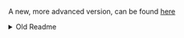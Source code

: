 A new, more advanced version, can be found [here](https://github.com/NyCodeGHG/omsi-launcher)

<details>
  <summary>Old Readme</summary>
# omsi-version-manager

The really popular Bus Simulator [OMSI 2](https://store.steampowered.com/app/252530/OMSI_2_Steam_Edition/) has one really big issue 
(actually it is riddled with a whole bunch of big issues, but I don't want to learn Delphi and try fixing this myself, so there is one big issue we can actually fix)

That big issue is "bloating" even though OMSI was designed to have 1st party modding Support, as the base game is actually the same as a mod, the game gets more buggy the more addons/mods you add. This includes longer startup times, londer load time and often addons even conflict which each other. This is partly poor optimization from the
game's developers but also poor optimization from mod/addon developers

A simple solution is to just install OMSI multiple times, but that takes a lot of storagem this project adds a few scripts allowing you to have multiple installs, sharing files between installs and switch between them easily

# Prerequisites
- Go to Steam -> OMSI 2 -> Properties -> Updates -> Select "Update only when starting"
- Uninstall OMSI 2 and make a clean reinstall with all DLCs you want in the base game (and maybe OmniNavigation)

# Install
- Download the [script](https://raw.githubusercontent.com/DRSchlaubi/omsi-version-manager/main/LICENSE) into your OMSI folder
- Rename your current OMSI installation to something like `OMSI 2 - base game`

# Create new copy (run this from the base game folder)
- (If you already have a version activated delete the OMSI 2 symlink in your steam folder and then uninstall all DLCs in Steam)
- Exist Staem
- Open and administrative Powershell in your OMSI folder
- Run `.\new-copy.ps1 'Omsi - France'` or simmilar depending on what installation you want to create
- Run `cd '..\Omsi - France'`
- Uninstall Omsi from steam (this won't actually do anything, apart from making steam re-validate files)
- Run `./activate.ps1`
- Install Omsi again and choose al the DLCs you want to add

# Start
- Exit steam
- Run activate.ps1 in the installation you want
- start omsi

Now you're OMSI installation is selected and you can install all the addons for the desired installation, in this case I installed [Grand Paris Moulon](https://store.steampowered.com/app/1475580/OMSI_2_Addon_Grand_ParisMoulon/) 
and [Saint Servan](https://store.steampowered.com/app/1475580/OMSI_2_Addon_Grand_ParisMoulon/) because those actually share a lot of content
</details>
